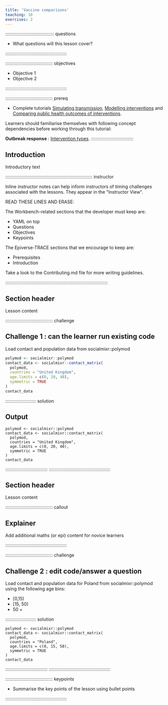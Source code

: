 ```yaml
---
title: 'Vaccine comparisons'
teaching: 10
exercises: 2
---
```


:::::::::::::::::::::::::::::::::::::: questions 

- What questions will this lesson cover?

::::::::::::::::::::::::::::::::::::::::::::::::

::::::::::::::::::::::::::::::::::::: objectives

- Objective 1
- Objective 2

::::::::::::::::::::::::::::::::::::::::::::::::

::::::::::::::::::::::::::::::::::::: prereq

+ Complete tutorials [Simulating transmission](../episodes/simulating-transmission.md), [Modelling interventions](../episodes/modelling-interventions.md) and [Comparing public health outcomes of interventions](../episodes/compare-interventions.md). 

Learners should familiarise themselves with following concept dependencies before working through this tutorial: 

**Outbreak response** : [Intervention types](https://www.cdc.gov/nonpharmaceutical-interventions/).
:::::::::::::::::::::::::::::::::


## Introduction

Introductory text

:::::::::::::::::::::::::::::::::::::::::::::::::::::::::::::::::::: instructor

Inline instructor notes can help inform instructors of timing challenges
associated with the lessons. They appear in the "Instructor View".

READ THESE LINES AND ERASE:

The Workbench-related sections that the developer must keep are:

- YAML on top
- Questions
- Objectives
- Keypoints

The Epiverse-TRACE sections that we encourage to keep are:

- Prerequisites
- Introduction

Take a look to the Contributing.md file for more writing guidelines.

::::::::::::::::::::::::::::::::::::::::::::::::::::::::::::::::::::::::::::::::


## Section header

Lesson content

::::::::::::::::::::::::::::::::::::: challenge 

## Challenge 1 : can the learner run existing code

Load contact and population data from socialmixr::polymod

```r
polymod <- socialmixr::polymod
contact_data <- socialmixr::contact_matrix(
  polymod,
  countries = "United Kingdom",
  age.limits = c(0, 20, 40),
  symmetric = TRUE
)
contact_data
```

:::::::::::::::::::::::: solution 

## Output
 
```{r polymod_uk, echo = FALSE}
polymod <- socialmixr::polymod
contact_data <- socialmixr::contact_matrix(
  polymod,
  countries = "United Kingdom",
  age.limits = c(0, 20, 40),
  symmetric = TRUE
)
contact_data
```


:::::::::::::::::::::::::::::::::
::::::::::::::::::::::::::::::::::::::::::::::::


## Section header

Lesson content

::::::::::::::::::::::::::::::::::::: callout
## Explainer
Add additional maths (or epi) content for novice learners

::::::::::::::::::::::::::::::::::::::::::::::::

::::::::::::::::::::::::::::::::::::: challenge 

## Challenge 2 : edit code/answer a question

Load contact and population data for Poland from socialmixr::polymod using the following age bins:

+ [0,15)
+ [15, 50)
+ 50 +

:::::::::::::::::::::::: solution 

```{r polymod_poland}
polymod <- socialmixr::polymod
contact_data <- socialmixr::contact_matrix(
  polymod,
  countries = "Poland",
  age.limits = c(0, 15, 50),
  symmetric = TRUE
)
contact_data
```
:::::::::::::::::::::::::::::::::
::::::::::::::::::::::::::::::::::::::::::::::::





::::::::::::::::::::::::::::::::::::: keypoints 

- Summarise the key points of the lesson using bullet points


::::::::::::::::::::::::::::::::::::::::::::::::
